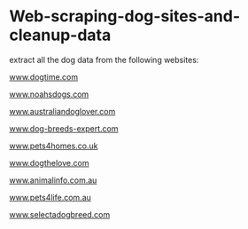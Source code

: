 # Web-scraping-dog-sites-and-cleanup-data
extract all the dog data from the following websites:

www.dogtime.com

www.noahsdogs.com 

www.australiandoglover.com 

www.dog-breeds-expert.com

www.pets4homes.co.uk 

www.dogthelove.com

www.animalinfo.com.au

www.pets4life.com.au

www.selectadogbreed.com 
